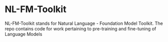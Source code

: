 # NL-FM-Toolkit
NL-FM-Toolkit stands for Natural Language - Foundation Model Toolkit. The repo contains code for work pertaining to pre-training and fine-tuning of Language Models
